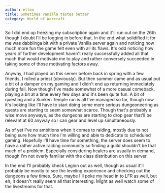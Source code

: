 ```yaml
---
author: ellen
title: Sometimes Vanilla tastes better
category: World of Warcraft
---
```

So I did end up freezing my subscription again and it'll run out on the 26th though I doubt I'll be logging in before that. In the end what solidified it for me was dabblinga bit with a private Vanilla server again and noticing how much more fun the game felt even with all its flaws. It's odd noticing how years of further development haven't really successfully added all that much that would motivate me to play and rather conversely succeeded in taking some of those motivating factors away.

Anyway, I had played on this server before back in spring with a few friends, I rolled a priest (obviously). But then summer came and as usual put a bit of a damper on my gaming and I didn't end up returning immediately during fall. Now though I've made somewhat of a more casual comeback, playing a bit at a time every few days and it's been quite fun. A bit of questing and a Sunken Temple run is all I've managed so far, though now it's looking like I'll have to start doing some more serious dungeoneering as quests are starting to seem somewhat scarce. Though that's probably a wise move anyways, as the dungeons are starting to drop gear that'll be relevant at 60 anyway so I can gear and level up simultaneously.

As of yet I've no ambitions when it comes to raiding, mostly due to not being sure how much time I'm willing and able to dedicate to scheduled gaming. Hopefully I'll have time for something, the server does seem to have a rather active raiding community so finding a guild shouldn't be that much of a problem. Especially considering healers are usually in demand, though I'm not overly familiar with the class distribution on this server.

In the end I'll probably check Legion out as well, though as usual it'll probably be mostly to see the leveling experience and checking out the dungeons a few times. Sure, maybe I'll poke my head in to LFR as well, but eh, it doesn't really seem all that interesting. Might as well watch some of the livestreams for that.
